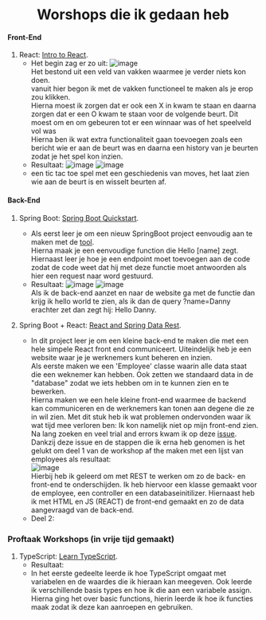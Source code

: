 <h1 align="center">Worshops die ik gedaan heb</h1>

#### Front-End
1. React: [Intro to React](https://reactjs.org/tutorial/tutorial.html#overview).
   - Het begin zag er zo uit: ![image](https://user-images.githubusercontent.com/99262072/158564050-755f81e1-2892-4dd0-abc9-41d61cafcaff.png)  
     Het bestond uit een veld van vakken waarmee je verder niets kon doen.  
     vanuit hier begon ik met de vakken functioneel te maken als je erop zou klikken.  
     Hierna moest ik zorgen dat er ook een X in kwam te staan en daarna zorgen dat er een O kwam te staan voor de volgende beurt. Dit moest om en om gebeuren tot er een winnaar was of het speelveld vol was  
     Hierna ben ik wat extra functionaliteit gaan toevoegen zoals een bericht wie er aan de beurt was en daarna een history van je beurten zodat je het spel kon inzien.
   - Resultaat:
   ![image](https://user-images.githubusercontent.com/99262072/157402333-b98259de-3e80-47f5-af62-f4150c7af6bb.png) ![image](https://user-images.githubusercontent.com/99262072/157402359-2325d330-a87c-42b7-a523-e2ac8252c127.png)
   - een tic tac toe spel met een geschiedenis van moves, het laat zien wie aan de beurt is en wisselt beurten af.

#### Back-End
1. Spring Boot: [Spring Boot Quickstart](https://spring.io/quickstart).
   - Als eerst leer je om een nieuw SpringBoot project eenvoudig aan te maken met de [tool](https://start.spring.io/).  
     Hierna maak je een eenvoudige function die Hello \[name] zegt. Hiernaast leer je hoe je een endpoint moet toevoegen aan de code zodat de code weet dat hij met deze functie moet antwoorden als hier een request naar word gestuurd.
   - Resultaat: ![image](https://user-images.githubusercontent.com/99262072/158575523-c6109049-7789-4063-8762-ea28e96de4fd.png) ![image](https://user-images.githubusercontent.com/99262072/158575727-cc0d4b0b-faec-4a6a-b078-18f6067a9767.png)  
     Als ik de back-end aanzet en naar de website ga met de functie dan krijg ik hello world te zien, als ik dan de query ?name=Danny erachter zet dan zegt hij: Hello Danny.
     
2. Spring Boot + React: [React and Spring Data Rest](https://spring.io/guides/tutorials/react-and-spring-data-rest/).
   - In dit project leer je om een kleine back-end te maken die met een hele simpele React front end communiceert. Uiteindelijk heb je een website waar je je werknemers kunt beheren en inzien.  
   Als eerste maken we een 'Employee' classe waarin alle data staat die een weknemer kan hebben. Ook zetten we standaard data in de "database" zodat we iets hebben om in te kunnen zien en te bewerken.  
   Hierna maken we een hele kleine front-end waarmee de backend kan communiceren en de werknemers kan tonen aan degene die ze in wil zien. Met dit stuk heb ik wat problemen ondervonden waar ik wat tijd mee verloren ben: Ik kon namelijk niet op mijn front-end zien. Na lang zoeken en veel trial and errors kwam ik op deze [issue](https://github.com/spring-guides/tut-react-and-spring-data-rest/issues/124). Dankzij deze issue en de stappen die ik erna heb genomen is het gelukt om deel 1 van de workshop af the maken met een lijst van employees als resultaat:  
   ![image](https://user-images.githubusercontent.com/99262072/159676057-2a89a0c1-24fc-4d73-a380-c2ec8c0d76a9.png)  
   Hierbij heb ik geleerd om met REST te werken om zo de back- en front-end te onderschijden. Ik heb hiervoor een klasse gemaakt voor de employee, een controller en een databaseinitilizer. Hiernaast heb ik met HTML en JS (REACT) de front-end gemaakt en zo de data aangevraagd van de back-end.  
   - Deel 2:  
   


### Proftaak Workshops (in vrije tijd gemaakt)
1. TypeScript: [Learn TypeScript](https://www.codecademy.com/courses/learn-typescript/).
   - Resultaat:
   - In het eerste gedeelte leerde ik hoe TypeScript omgaat met variabelen en de waardes die ik hieraan kan meegeven. Ook leerde ik verschillende basis types en hoe ik die aan een variabele assign.
     Hierna ging het over basic functions, hierin leerde ik hoe ik functies maak zodat ik deze kan aanroepen en gebruiken.

